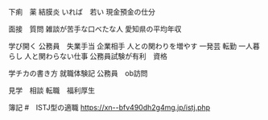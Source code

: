 下痢　薬
結膜炎
いれば　若い
現金預金の仕分


面接　質問
雑談が苦手な口べたな人
愛知県の平均年収


学び開く
公務員　失業手当
企業相手
人との関わりを増やす
一発芸
転勤
一人暮らし
人と関わらない仕事
公務員試験が有利　資格

学チカの書き方
就職体験記
公務員　ob訪問

見学　相談
転職　福利厚生

簿記
#　ISTJ型の適職
https://xn--bfv490dh2g4mg.jp/istj.php


